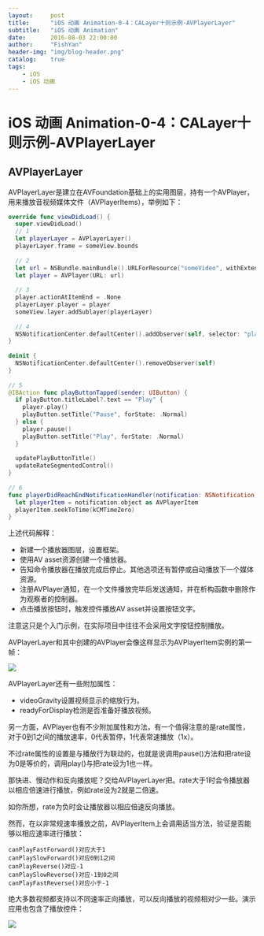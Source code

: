 ```yaml
---
layout:     post
title:      "iOS 动画 Animation-0-4：CALayer十则示例-AVPlayerLayer"
subtitle:   "iOS 动画 Animation"
date:       2016-08-03 22:00:00
author:     "FishYan"
header-img: "img/blog-header.png" 
catalog:    true
tags:
    - iOS
    - iOS 动画
---
```


# iOS 动画 Animation-0-4：CALayer十则示例-AVPlayerLayer

## AVPlayerLayer

AVPlayerLayer是建立在AVFoundation基础上的实用图层，持有一个AVPlayer，用来播放音视频媒体文件（AVPlayerItems），举例如下：
```swift
override func viewDidLoad() {
  super.viewDidLoad()
  // 1
  let playerLayer = AVPlayerLayer()
  playerLayer.frame = someView.bounds
  
  // 2
  let url = NSBundle.mainBundle().URLForResource("someVideo", withExtension: "m4v")
  let player = AVPlayer(URL: url)
  
  // 3
  player.actionAtItemEnd = .None
  playerLayer.player = player
  someView.layer.addSublayer(playerLayer)
  
  // 4
  NSNotificationCenter.defaultCenter().addObserver(self, selector: "playerDidReachEndNotificationHandler:", name: "AVPlayerItemDidPlayToEndTimeNotification", object: player.currentItem)
}
  
deinit {
  NSNotificationCenter.defaultCenter().removeObserver(self)
}
  
// 5
@IBAction func playButtonTapped(sender: UIButton) {
  if playButton.titleLabel?.text == "Play" {
    player.play()
    playButton.setTitle("Pause", forState: .Normal)
  } else {
    player.pause()
    playButton.setTitle("Play", forState: .Normal)
  }
  
  updatePlayButtonTitle()
  updateRateSegmentedControl()
}
  
// 6
func playerDidReachEndNotificationHandler(notification: NSNotification) {
  let playerItem = notification.object as AVPlayerItem
  playerItem.seekToTime(kCMTimeZero)
}
```
上述代码解释：

- 新建一个播放器图层，设置框架。
- 使用AV asset资源创建一个播放器。
- 告知命令播放器在播放完成后停止。其他选项还有暂停或自动播放下一个媒体资源。
- 注册AVPlayer通知，在一个文件播放完毕后发送通知，并在析构函数中删除作为观察者的控制器。
- 点击播放按钮时，触发控件播放AV asset并设置按钮文字。

注意这只是个入门示例，在实际项目中往往不会采用文字按钮控制播放。

AVPlayerLayer和其中创建的AVPlayer会像这样显示为AVPlayerItem实例的第一帧：

![](http://cc.cocimg.com/api/uploads/20150317/1426582828870290.png)

AVPlayerLayer还有一些附加属性：

- videoGravity设置视频显示的缩放行为。
- readyForDisplay检测是否准备好播放视频。

另一方面，AVPlayer也有不少附加属性和方法，有一个值得注意的是rate属性，对于0到1之间的播放速率，0代表暂停，1代表常速播放（1x）。

不过rate属性的设置是与播放行为联动的，也就是说调用pause()方法和把rate设为0是等价的，调用play()与把rate设为1也一样。

那快进、慢动作和反向播放呢？交给AVPlayerLayer把。rate大于1时会令播放器以相应倍速进行播放，例如rate设为2就是二倍速。

如你所想，rate为负时会让播放器以相应倍速反向播放。

然而，在以非常规速率播放之前，AVPlayerItem上会调用适当方法，验证是否能够以相应速率进行播放：
```
canPlayFastForward()对应大于1
canPlaySlowForward()对应0到1之间
canPlayReverse()对应-1
canPlaySlowReverse()对应-1到0之间
canPlayFastReverse()对应小于-1
```
绝大多数视频都支持以不同速率正向播放，可以反向播放的视频相对少一些。演示应用也包含了播放控件：

![](http://cc.cocimg.com/api/uploads/20150317/1426582797327830.png)
